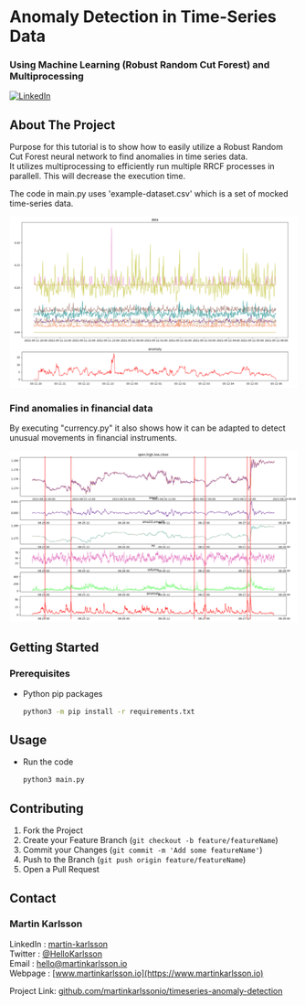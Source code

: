 # Anomaly Detection in Time-Series Data
### Using Machine Learning (Robust Random Cut Forest) and Multiprocessing

<!--
*** Written by Martin Karlsson
*** www.martinkarlsson.io
-->

[![LinkedIn][linkedin-shield]][linkedin-url]


<!-- ABOUT THE PROJECT -->
## About The Project

Purpose for this tutorial is to show how to easily utilize a Robust Random Cut Forest neural network to find anomalies in time series data. \
It utilizes multiprocessing to efficiently run multiple RRCF processes in parallell. This will decrease the execution time.

The code in main.py uses 'example-dataset.csv' which is a set of mocked time-series data.

![Plot of data and anomaly rating][plot-data]

### Find anomalies in financial data

By executing "currency.py" it also shows how it can be adapted to detect unusual movements in financial instruments.

![Plot of data and anomaly rating][plot-currency]

<!-- GETTING STARTED -->
## Getting Started

### Prerequisites

* Python pip packages
  ```sh
  python3 -m pip install -r requirements.txt
  ```


<!-- USAGE EXAMPLES -->
## Usage

* Run the code
  ```sh
  python3 main.py
  ```

<!-- CONTRIBUTING -->
## Contributing

1. Fork the Project
2. Create your Feature Branch (`git checkout -b feature/featureName`)
3. Commit your Changes (`git commit -m 'Add some featureName'`)
4. Push to the Branch (`git push origin feature/featureName`)
5. Open a Pull Request


<!-- CONTACT -->
## Contact

### Martin Karlsson

LinkedIn : [martin-karlsson][linkedin-url] \
Twitter : [@HelloKarlsson](https://twitter.com/HelloKarlsson) \
Email : hello@martinkarlsson.io \
Webpage : [www.martinkarlsson.io](https://www.martinkarlsson.io)


Project Link: [github.com/martinkarlssonio/timeseries-anomaly-detection](https://github.com/martinkarlssonio/timeseries-anomaly-detection)



<!-- MARKDOWN LINKS & IMAGES -->
[linkedin-shield]: https://img.shields.io/badge/-LinkedIn-black.svg?style=for-the-badge&logo=linkedin&colorB=555
[linkedin-url]: https://linkedin.com/in/martin-karlsson
[plot-data]: images/plot_data.png
[plot-currency]: images/plot_currency_marked.png